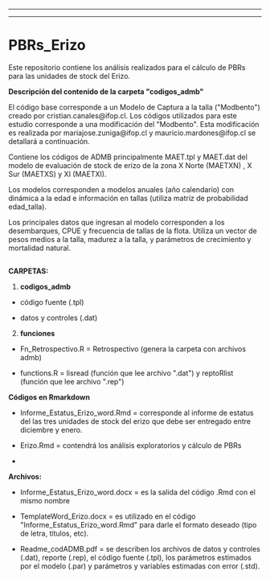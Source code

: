 ------------------------------------------------------------------------

------------------------------------------------------------------------

# PBRs\_Erizo

Este repositorio contiene los análisis realizados para el cálculo de PBRs para las unidades de stock del Erizo.

**Descripción del contenido de la carpeta "codigos\_admb"**

El código base corresponde a un Modelo de Captura a la talla ("Modbento") creado por cristian.canales\@ifop.cl. Los códigos utilizados para este estudio corresponde a una modificación del "Modbento". Esta modificación es realizada por mariajose.zuniga\@ifop.cl y mauricio.mardones\@ifop.cl se detallará a continuación.

Contiene los códigos de ADMB principalmente MAET.tpl y MAET.dat del modelo de evaluación de stock de erizo de la zona X Norte (MAETXN) , X Sur (MAETXS) y XI (MAETXI).

Los modelos corresponden a modelos anuales (año calendario) con dinámica a la edad e información en tallas (utiliza matriz de probabilidad edad\_talla).

Los principales datos que ingresan al modelo corresponden a los desembarques, CPUE y frecuencia de tallas de la flota. Utiliza un vector de pesos medios a la talla, madurez a la talla, y parámetros de crecimiento y mortalidad natural.

## 

**CARPETAS:**

1.  **codigos\_admb**

-   código fuente (.tpl)

-   datos y controles (.dat)

2.  **funciones**

-   Fn\_Retrospectivo.R = Retrospectivo (genera la carpeta con archivos admb)

-   functions.R = lisread (función que lee archivo ".dat") y reptoRlist (función que lee archivo ".rep")

**Códigos en Rmarkdown**

-   Informe\_Estatus\_Erizo\_word.Rmd = corresponde al informe de estatus del las tres unidades de stock del erizo que debe ser entregado entre diciembre y enero.

-   Erizo.Rmd = contendrá los análisis exploratorios y cálculo de PBRs

-   

**Archivos:**

-   Informe\_Estatus\_Erizo\_word.docx = es la salida del código .Rmd con el mismo nombre

-   TemplateWord\_Erizo.docx = es utilizado en el código "Informe\_Estatus\_Erizo\_word.Rmd" para darle el formato deseado (tipo de letra, títulos, etc).

-   Readme\_codADMB.pdf = se describen los archivos de datos y controles (.dat), reporte (.rep), el código fuente (.tpl), los parámetros estimados por el modelo (.par) y parámetros y variables estimadas con error (.std).
